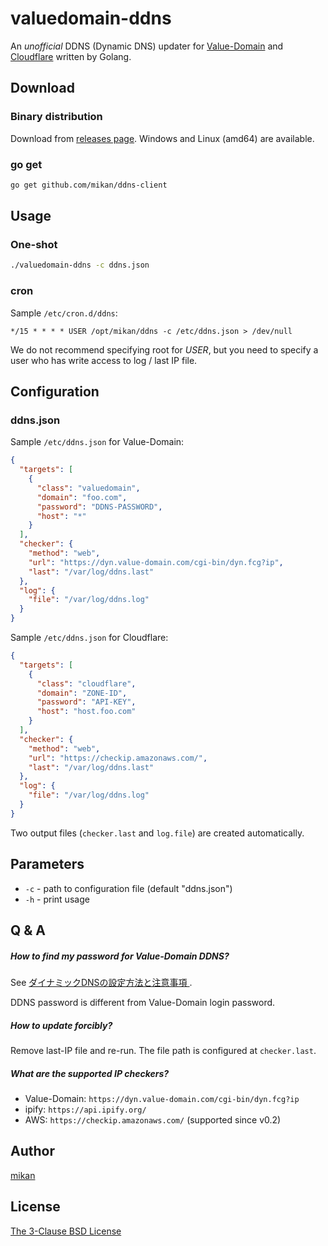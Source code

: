 valuedomain-ddns
================

An _unofficial_ DDNS (Dynamic DNS) updater for [Value-Domain](https://www.value-domain.com/) and [Cloudflare](https://www.cloudflare.com/) written by Golang.

Download
--------

### Binary distribution

Download from [releases page](https://github.com/mikan/valuedomain-ddns/releases). Windows and Linux (amd64) are available.

### go get

```bash
go get github.com/mikan/ddns-client
```

Usage
-----

### One-shot

```bash
./valuedomain-ddns -c ddns.json
```

### cron

Sample `/etc/cron.d/ddns`:

```cron
*/15 * * * * USER /opt/mikan/ddns -c /etc/ddns.json > /dev/null
```

We do not recommend specifying root for _USER_, but you need to specify a user who has write access to log / last IP file.

Configuration
-------------

### ddns.json

Sample `/etc/ddns.json` for Value-Domain:

```json
{
  "targets": [
    {
      "class": "valuedomain",
      "domain": "foo.com",
      "password": "DDNS-PASSWORD",
      "host": "*"
    }
  ],
  "checker": {
    "method": "web",
    "url": "https://dyn.value-domain.com/cgi-bin/dyn.fcg?ip",
    "last": "/var/log/ddns.last"
  },
  "log": {
    "file": "/var/log/ddns.log"
  }
}
```

Sample `/etc/ddns.json` for Cloudflare:

```json
{
  "targets": [
    {
      "class": "cloudflare",
      "domain": "ZONE-ID",
      "password": "API-KEY",
      "host": "host.foo.com"
    }
  ],
  "checker": {
    "method": "web",
    "url": "https://checkip.amazonaws.com/",
    "last": "/var/log/ddns.last"
  },
  "log": {
    "file": "/var/log/ddns.log"
  }
}
```

Two output files (`checker.last` and `log.file`) are created automatically.

Parameters
----------

* `-c` - path to configuration file (default "ddns.json")
* `-h` - print usage

Q & A
-----

##### How to find my password for Value-Domain DDNS?

See [ダイナミックDNSの設定方法と注意事項
](https://www.value-domain.com/ddns.php?action=howto).

DDNS password is different from Value-Domain login password.

##### How to update forcibly?

Remove last-IP file and re-run. The file path is configured at `checker.last`.

##### What are the supported IP checkers?

- Value-Domain: `https://dyn.value-domain.com/cgi-bin/dyn.fcg?ip`
- ipify: `https://api.ipify.org/`
- AWS: `https://checkip.amazonaws.com/` (supported since v0.2)

Author
-----

[mikan](https://github.com/mikan)

License
-------

[The 3-Clause BSD License](LICENSE)
